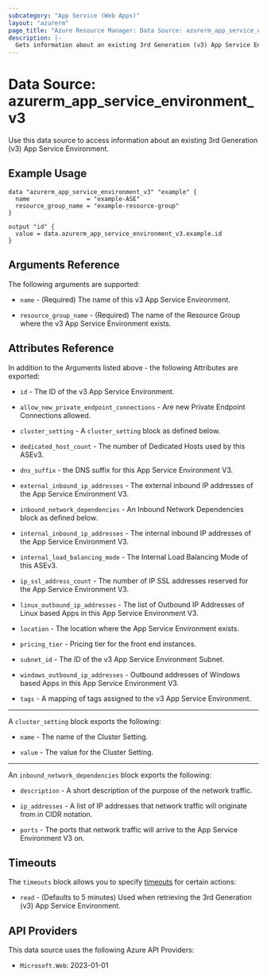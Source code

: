 ```yaml
---
subcategory: "App Service (Web Apps)"
layout: "azurerm"
page_title: "Azure Resource Manager: Data Source: azurerm_app_service_environment_v3"
description: |-
  Gets information about an existing 3rd Generation (v3) App Service Environment.
---
```


# Data Source: azurerm_app_service_environment_v3

Use this data source to access information about an existing 3rd Generation (v3) App Service Environment.

## Example Usage

```hcl
data "azurerm_app_service_environment_v3" "example" {
  name                = "example-ASE"
  resource_group_name = "example-resource-group"
}

output "id" {
  value = data.azurerm_app_service_environment_v3.example.id
}
```

## Arguments Reference

The following arguments are supported:

* `name` - (Required) The name of this v3 App Service Environment.

* `resource_group_name` - (Required) The name of the Resource Group where the v3 App Service Environment exists.

## Attributes Reference

In addition to the Arguments listed above - the following Attributes are exported:

* `id` - The ID of the v3 App Service Environment.

* `allow_new_private_endpoint_connections` - Are new Private Endpoint Connections allowed.

* `cluster_setting` - A `cluster_setting` block as defined below.

* `dedicated_host_count` - The number of Dedicated Hosts used by this ASEv3.

* `dns_suffix` - the DNS suffix for this App Service Environment V3.

* `external_inbound_ip_addresses` - The external inbound IP addresses of the App Service Environment V3.

* `inbound_network_dependencies` - An Inbound Network Dependencies block as defined below.

* `internal_inbound_ip_addresses` - The internal inbound IP addresses of the App Service Environment V3.

* `internal_load_balancing_mode` - The Internal Load Balancing Mode of this ASEv3.  

* `ip_ssl_address_count` - The number of IP SSL addresses reserved for the App Service Environment V3.

* `linux_outbound_ip_addresses` - The list of Outbound IP Addresses of Linux based Apps in this App Service Environment V3.

* `location` - The location where the App Service Environment exists.

* `pricing_tier` - Pricing tier for the front end instances.

* `subnet_id` - The ID of the v3 App Service Environment Subnet.

* `windows_outbound_ip_addresses` - Outbound addresses of Windows based Apps in this App Service Environment V3.

* `tags` - A mapping of tags assigned to the v3 App Service Environment.

---

A `cluster_setting` block exports the following:

* `name` - The name of the Cluster Setting.

* `value` - The value for the Cluster Setting.

---

An `inbound_network_dependencies` block exports the following:

* `description` - A short description of the purpose of the network traffic.

* `ip_addresses` - A list of IP addresses that network traffic will originate from in CIDR notation.

* `ports` - The ports that network traffic will arrive to the App Service Environment V3 on.

## Timeouts

The `timeouts` block allows you to specify [timeouts](https://www.terraform.io/language/resources/syntax#operation-timeouts) for certain actions:

* `read` - (Defaults to 5 minutes) Used when retrieving the 3rd Generation (v3) App Service Environment.

## API Providers
<!-- This section is generated, changes will be overwritten -->
This data source uses the following Azure API Providers:

* `Microsoft.Web`: 2023-01-01
